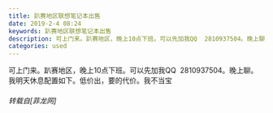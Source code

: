 ```yaml
---
title: 趴赛地区联想笔记本出售
date: 2019-2-4 08:24
keywords: 趴赛地区联想笔记本出售
description: 可上门来。趴赛地区，晚上10点下班。可以先加我QQ  2810937504。晚上聊。我明天休息配置如下。低价出，要的代价。我不当宝
categories: used
---
```

<td class="t_f" id="postmessage_2914632">

可上门来。趴赛地区，晚上10点下班。可以先加我QQ  2810937504。晚上聊。我明天休息配置如下。低价出，要的代价。我不当宝</td>
###### 转载自[菲龙网]